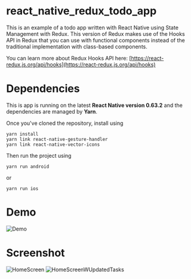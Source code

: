 # react_native_redux_todo_app

This is an example of a todo app written with React Native using State Management with Redux. This version of Redux makes use of the Hooks API in Redux that you can use with functional components instead of the traditional implementation with class-based components.

You can learn more about Redux Hooks API here: [https://react-redux.js.org/api/hooks](https://react-redux.js.org/api/hooks)

# Dependencies

This is app is running on the latest **React Native version 0.63.2** and the dependencies are managed by **Yarn**. 

Once you've cloned the repository, install using 
```
yarn install
yarn link react-native-gesture-handler
yarn link react-native-vector-icons 
```
Then run the project using 
```
yarn run android 
```
or 
```
yarn run ios
```

# Demo

![Demo](https://github.com/roycechua23/react_native_todo_app/blob/master/demoScreenshots/react-native-todo-app-demo.gif)

# Screenshot
![HomeScreen](https://github.com/roycechua23/react_native_todo_app/blob/master/demoScreenshots/HomeScreen.png)
![HomeScreenWUpdatedTasks](https://github.com/roycechua23/react_native_todo_app/blob/master/demoScreenshots/HomeScreenWUpdatedTasks.png)